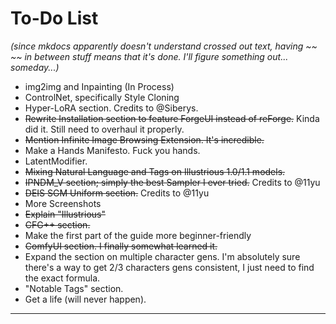 # To-Do List

*(since mkdocs apparently doesn't understand crossed out text, having ~~ ~~ in between stuff means that it's done. I'll figure something out... someday...)*

- img2img and Inpainting (In Process)
- ControlNet, specifically Style Cloning
- Hyper-LoRA section. Credits to @Siberys.
- ~~Rewrite Installation section to feature ForgeUI instead of reForge.~~ Kinda did it. Still need to overhaul it properly.
- ~~Mention Infinite Image Browsing Extension. It's incredible.~~
- Make a Hands Manifesto. Fuck you hands.
- LatentModifier.
- ~~Mixing Natural Language and Tags on Illustrious 1.0/1.1 models.~~
- ~~IPNDM_V section; simply the best Sampler I ever tried.~~ Credits to @11yu
- ~~DEIS SGM Uniform section.~~ Credits to @11yu
- More Screenshots
- ~~Explain "Illustrious"~~
- ~~CFG++ section.~~
- Make the first part of the guide more beginner-friendly
- ~~ComfyUI section. I finally somewhat learned it.~~
- Expand the section on multiple character gens. I'm absolutely sure there's a way to get 2/3 characters gens consistent, I just need to find the exact formula.
- "Notable Tags" section.
- Get a life (will never happen).
***